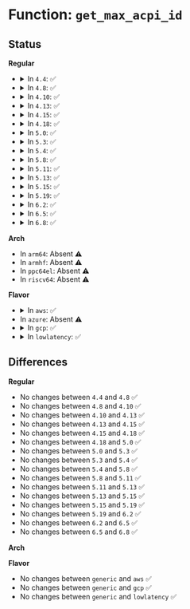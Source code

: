 # Function: <code>get_max_acpi_id</code>

## Status
<b>Regular</b>
<ul>
<li>
<details>
<summary>In <code>4.4</code>: ✅</summary>

```c
unsigned int get_max_acpi_id();
```

**Collision:** Unique Static

**Inline:** No

**Transformation:** False

**Instances:**

```
In drivers/xen/xen-acpi-processor.c (ffffffff81fa54a3)
Location: drivers/xen/xen-acpi-processor.c:292
Inline: False
```
**Symbols:**

```
ffffffff81fa54a3-ffffffff81fa5571: get_max_acpi_id (STB_LOCAL)
```
</details>
</li>
<li>
<details>
<summary>In <code>4.8</code>: ✅</summary>

```c
unsigned int get_max_acpi_id();
```

**Collision:** Unique Static

**Inline:** No

**Transformation:** False

**Instances:**

```
In drivers/xen/xen-acpi-processor.c (ffffffff81fd1a2a)
Location: drivers/xen/xen-acpi-processor.c:292
Inline: False
```
**Symbols:**

```
ffffffff81fd1a2a-ffffffff81fd1af6: get_max_acpi_id (STB_LOCAL)
```
</details>
</li>
<li>
<details>
<summary>In <code>4.10</code>: ✅</summary>

```c
unsigned int get_max_acpi_id();
```

**Collision:** Unique Static

**Inline:** No

**Transformation:** False

**Instances:**

```
In drivers/xen/xen-acpi-processor.c (ffffffff8200f3c5)
Location: drivers/xen/xen-acpi-processor.c:292
Inline: False
```
**Symbols:**

```
ffffffff8200f3c5-ffffffff8200f491: get_max_acpi_id (STB_LOCAL)
```
</details>
</li>
<li>
<details>
<summary>In <code>4.13</code>: ✅</summary>

```c
unsigned int get_max_acpi_id();
```

**Collision:** Unique Static

**Inline:** No

**Transformation:** False

**Instances:**

```
In drivers/xen/xen-acpi-processor.c (ffffffff820f0e7f)
Location: drivers/xen/xen-acpi-processor.c:292
Inline: False
```
**Symbols:**

```
ffffffff820f0e7f-ffffffff820f0f4d: get_max_acpi_id (STB_LOCAL)
```
</details>
</li>
<li>
<details>
<summary>In <code>4.15</code>: ✅</summary>

```c
unsigned int get_max_acpi_id();
```

**Collision:** Unique Static

**Inline:** No

**Transformation:** False

**Instances:**

```
In drivers/xen/xen-acpi-processor.c (ffffffff826fa689)
Location: drivers/xen/xen-acpi-processor.c:292
Inline: False
```
**Symbols:**

```
ffffffff826fa689-ffffffff826fa757: get_max_acpi_id (STB_LOCAL)
```
</details>
</li>
<li>
<details>
<summary>In <code>4.18</code>: ✅</summary>

```c
unsigned int get_max_acpi_id();
```

**Collision:** Unique Static

**Inline:** No

**Transformation:** False

**Instances:**

```
In drivers/xen/xen-acpi-processor.c (ffffffff82724984)
Location: drivers/xen/xen-acpi-processor.c:294
Inline: False
Direct callers:
  - drivers/xen/xen-acpi-processor.c:xen_acpi_processor_init
```
**Symbols:**

```
ffffffff82724984-ffffffff82724a52: get_max_acpi_id (STB_LOCAL)
```
</details>
</li>
<li>
<details>
<summary>In <code>5.0</code>: ✅</summary>

```c
unsigned int get_max_acpi_id();
```

**Collision:** Unique Static

**Inline:** No

**Transformation:** False

**Instances:**

```
In drivers/xen/xen-acpi-processor.c (ffffffff828dcb5d)
Location: drivers/xen/xen-acpi-processor.c:294
Inline: False
Direct callers:
  - drivers/xen/xen-acpi-processor.c:xen_acpi_processor_init
```
**Symbols:**

```
ffffffff828dcb5d-ffffffff828dcc2b: get_max_acpi_id (STB_LOCAL)
```
</details>
</li>
<li>
<details>
<summary>In <code>5.3</code>: ✅</summary>

```c
unsigned int get_max_acpi_id();
```

**Collision:** Unique Static

**Inline:** No

**Transformation:** False

**Instances:**

```
In drivers/xen/xen-acpi-processor.c (ffffffff828f744e)
Location: drivers/xen/xen-acpi-processor.c:285
Inline: False
Direct callers:
  - drivers/xen/xen-acpi-processor.c:xen_acpi_processor_init
```
**Symbols:**

```
ffffffff828f744e-ffffffff828f7522: get_max_acpi_id (STB_LOCAL)
```
</details>
</li>
<li>
<details>
<summary>In <code>5.4</code>: ✅</summary>

```c
unsigned int get_max_acpi_id();
```

**Collision:** Unique Static

**Inline:** No

**Transformation:** False

**Instances:**

```
In drivers/xen/xen-acpi-processor.c (ffffffff829003ed)
Location: drivers/xen/xen-acpi-processor.c:285
Inline: False
Direct callers:
  - drivers/xen/xen-acpi-processor.c:xen_acpi_processor_init
```
**Symbols:**

```
ffffffff829003ed-ffffffff829004c1: get_max_acpi_id (STB_LOCAL)
```
</details>
</li>
<li>
<details>
<summary>In <code>5.8</code>: ✅</summary>

```c
unsigned int get_max_acpi_id();
```

**Collision:** Unique Static

**Inline:** No

**Transformation:** False

**Instances:**

```
In drivers/xen/xen-acpi-processor.c (ffffffff82d177e9)
Location: drivers/xen/xen-acpi-processor.c:285
Inline: False
Direct callers:
  - drivers/xen/xen-acpi-processor.c:xen_acpi_processor_init
```
**Symbols:**

```
ffffffff82d177e9-ffffffff82d178bd: get_max_acpi_id (STB_LOCAL)
```
</details>
</li>
<li>
<details>
<summary>In <code>5.11</code>: ✅</summary>

```c
unsigned int get_max_acpi_id();
```

**Collision:** Unique Static

**Inline:** No

**Transformation:** False

**Instances:**

```
In drivers/xen/xen-acpi-processor.c (ffffffff830053d7)
Location: drivers/xen/xen-acpi-processor.c:285
Inline: False
Direct callers:
  - drivers/xen/xen-acpi-processor.c:xen_acpi_processor_init
```
**Symbols:**

```
ffffffff830053d7-ffffffff830054ab: get_max_acpi_id (STB_LOCAL)
```
</details>
</li>
<li>
<details>
<summary>In <code>5.13</code>: ✅</summary>

```c
unsigned int get_max_acpi_id();
```

**Collision:** Unique Static

**Inline:** No

**Transformation:** False

**Instances:**

```
In drivers/xen/xen-acpi-processor.c (ffffffff8320ff7d)
Location: drivers/xen/xen-acpi-processor.c:286
Inline: False
Direct callers:
  - drivers/xen/xen-acpi-processor.c:xen_acpi_processor_init
```
**Symbols:**

```
ffffffff8320ff7d-ffffffff83210051: get_max_acpi_id (STB_LOCAL)
```
</details>
</li>
<li>
<details>
<summary>In <code>5.15</code>: ✅</summary>

```c
unsigned int get_max_acpi_id();
```

**Collision:** Unique Static

**Inline:** No

**Transformation:** False

**Instances:**

```
In drivers/xen/xen-acpi-processor.c (ffffffff832f8f52)
Location: drivers/xen/xen-acpi-processor.c:286
Inline: False
Direct callers:
  - drivers/xen/xen-acpi-processor.c:xen_acpi_processor_init
```
**Symbols:**

```
ffffffff832f8f52-ffffffff832f9023: get_max_acpi_id (STB_LOCAL)
```
</details>
</li>
<li>
<details>
<summary>In <code>5.19</code>: ✅</summary>

```c
unsigned int get_max_acpi_id();
```

**Collision:** Unique Static

**Inline:** No

**Transformation:** False

**Instances:**

```
In drivers/xen/xen-acpi-processor.c (ffffffff834b174f)
Location: drivers/xen/xen-acpi-processor.c:286
Inline: False
Direct callers:
  - drivers/xen/xen-acpi-processor.c:xen_acpi_processor_init
```
**Symbols:**

```
ffffffff834b174f-ffffffff834b1832: get_max_acpi_id (STB_LOCAL)
```
</details>
</li>
<li>
<details>
<summary>In <code>6.2</code>: ✅</summary>

```c
unsigned int get_max_acpi_id();
```

**Collision:** Unique Static

**Inline:** No

**Transformation:** False

**Instances:**

```
In drivers/xen/xen-acpi-processor.c (ffffffff83eeba20)
Location: drivers/xen/xen-acpi-processor.c:286
Inline: False
Direct callers:
  - drivers/xen/xen-acpi-processor.c:xen_acpi_processor_init
```
**Symbols:**

```
ffffffff83eeba20-ffffffff83eebb02: get_max_acpi_id (STB_LOCAL)
```
</details>
</li>
<li>
<details>
<summary>In <code>6.5</code>: ✅</summary>

```c
unsigned int get_max_acpi_id();
```

**Collision:** Unique Static

**Inline:** No

**Transformation:** False

**Instances:**

```
In drivers/xen/xen-acpi-processor.c (ffffffff83711660)
Location: drivers/xen/xen-acpi-processor.c:286
Inline: False
Direct callers:
  - drivers/xen/xen-acpi-processor.c:xen_acpi_processor_init
```
**Symbols:**

```
ffffffff83711660-ffffffff83711742: get_max_acpi_id (STB_LOCAL)
```
</details>
</li>
<li>
<details>
<summary>In <code>6.8</code>: ✅</summary>

```c
unsigned int get_max_acpi_id();
```

**Collision:** Unique Static

**Inline:** No

**Transformation:** False

**Instances:**

```
In drivers/xen/xen-acpi-processor.c (ffffffff83944ff0)
Location: drivers/xen/xen-acpi-processor.c:286
Inline: False
Direct callers:
  - drivers/xen/xen-acpi-processor.c:xen_acpi_processor_init
```
**Symbols:**

```
ffffffff83944ff0-ffffffff839450d2: get_max_acpi_id (STB_LOCAL)
```
</details>
</li>
</ul>
<b>Arch</b>
<ul>
<li>
In <code>arm64</code>: Absent ⚠️
</li>
<li>
In <code>armhf</code>: Absent ⚠️
</li>
<li>
In <code>ppc64el</code>: Absent ⚠️
</li>
<li>
In <code>riscv64</code>: Absent ⚠️
</li>
</ul>
<b>Flavor</b>
<ul>
<li>
<details>
<summary>In <code>aws</code>: ✅</summary>

```c
unsigned int get_max_acpi_id();
```

**Collision:** Unique Static

**Inline:** No

**Transformation:** False

**Instances:**

```
In drivers/xen/xen-acpi-processor.c (ffffffff828e7c0a)
Location: drivers/xen/xen-acpi-processor.c:285
Inline: False
Direct callers:
  - drivers/xen/xen-acpi-processor.c:xen_acpi_processor_init
```
**Symbols:**

```
ffffffff828e7c0a-ffffffff828e7cde: get_max_acpi_id (STB_LOCAL)
```
</details>
</li>
<li>
In <code>azure</code>: Absent ⚠️
</li>
<li>
<details>
<summary>In <code>gcp</code>: ✅</summary>

```c
unsigned int get_max_acpi_id();
```

**Collision:** Unique Static

**Inline:** No

**Transformation:** False

**Instances:**

```
In drivers/xen/xen-acpi-processor.c (ffffffff828fb710)
Location: drivers/xen/xen-acpi-processor.c:285
Inline: False
Direct callers:
  - drivers/xen/xen-acpi-processor.c:xen_acpi_processor_init
```
**Symbols:**

```
ffffffff828fb710-ffffffff828fb7e4: get_max_acpi_id (STB_LOCAL)
```
</details>
</li>
<li>
<details>
<summary>In <code>lowlatency</code>: ✅</summary>

```c
unsigned int get_max_acpi_id();
```

**Collision:** Unique Static

**Inline:** No

**Transformation:** False

**Instances:**

```
In drivers/xen/xen-acpi-processor.c (ffffffff82901441)
Location: drivers/xen/xen-acpi-processor.c:285
Inline: False
Direct callers:
  - drivers/xen/xen-acpi-processor.c:xen_acpi_processor_init
```
**Symbols:**

```
ffffffff82901441-ffffffff82901515: get_max_acpi_id (STB_LOCAL)
```
</details>
</li>
</ul>

## Differences
<b>Regular</b>
<ul>
<li>
No changes between <code>4.4</code> and <code>4.8</code> ✅
</li>
<li>
No changes between <code>4.8</code> and <code>4.10</code> ✅
</li>
<li>
No changes between <code>4.10</code> and <code>4.13</code> ✅
</li>
<li>
No changes between <code>4.13</code> and <code>4.15</code> ✅
</li>
<li>
No changes between <code>4.15</code> and <code>4.18</code> ✅
</li>
<li>
No changes between <code>4.18</code> and <code>5.0</code> ✅
</li>
<li>
No changes between <code>5.0</code> and <code>5.3</code> ✅
</li>
<li>
No changes between <code>5.3</code> and <code>5.4</code> ✅
</li>
<li>
No changes between <code>5.4</code> and <code>5.8</code> ✅
</li>
<li>
No changes between <code>5.8</code> and <code>5.11</code> ✅
</li>
<li>
No changes between <code>5.11</code> and <code>5.13</code> ✅
</li>
<li>
No changes between <code>5.13</code> and <code>5.15</code> ✅
</li>
<li>
No changes between <code>5.15</code> and <code>5.19</code> ✅
</li>
<li>
No changes between <code>5.19</code> and <code>6.2</code> ✅
</li>
<li>
No changes between <code>6.2</code> and <code>6.5</code> ✅
</li>
<li>
No changes between <code>6.5</code> and <code>6.8</code> ✅
</li>
</ul>
<b>Arch</b>
<ul>
</ul>
<b>Flavor</b>
<ul>
<li>
No changes between <code>generic</code> and <code>aws</code> ✅
</li>
<li>
No changes between <code>generic</code> and <code>gcp</code> ✅
</li>
<li>
No changes between <code>generic</code> and <code>lowlatency</code> ✅
</li>
</ul>
